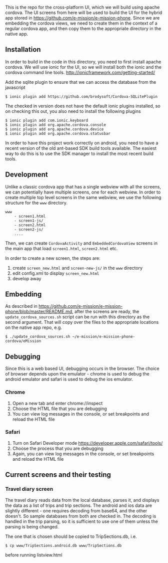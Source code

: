This is the repo for the cross-platform UI, which we will build using apache
cordova. The UI screens from here will be used to build the UI for the hybrid
app stored in https://github.com/e-mission/e-mission-phone. Since we are
embedding the cordova views, we need to create them in the context of a regular
cordova app, and then copy them to the appropriate directory in the native app.

## Installation

In order to build in the code in this directory, you need to first install apache cordova.
We will use ionic for the UI, so we will install both the ionic and the cordova command line tools.
http://ionicframework.com/getting-started/

Add the sqlite plugin to ensure that we can access the database from the javascript

    $ ionic plugin add https://github.com/brodysoft/Cordova-SQLitePlugin

The checked in version does not have the default ionic plugins installed, so on
checking this out, you also need to install the following plugins

    $ ionic plugin add com.ionic.keyboard
    $ ionic plugin add org.apache.cordova.console
    $ ionic plugin add org.apache.cordova.device
    $ ionic plugin add org.apache.cordova.statusbar

In order to have this project work correctly on android, you need to have a
recent version of the old ant-based SDK build tools available. The easiest way
to do this is to use the SDK manager to install the most recent build tools.

## Development

Unlike a classic cordova app that has a single webview with all the screens, we
can potentially have multiple screens, one for each webview. In order to create
multiple top level screens in the same webview, we use the following structure
for the `www` directory.

    www
        - screen1.html
        - screen1-js/
        - screen2.html
        - screen2-js/
        ....

Then, we can create `CordovaActivity` and `EmbeddedCordovaView` screens in the main app that load `screen1.html`, `screen2.html` etc.

In order to create a new screen, the steps are:

1. create `screen_new.html` and `screen-new-js/` in the `www` directory
1. edit config.xml to display `screen_new.html`
1. develop away

## Embedding

As described in https://github.com/e-mission/e-mission-phone/blob/master/README.md, after the screens are ready, the `update_cordova_sources.sh` script can be run with this directory as the second argument. That will copy over the files to the appropriate locations on the native app repo, e.g.

    $ ./update_cordova_sources.sh ~/e-mission/e-mission-phone-cordova/eMission

## Debugging

Since this is a web based UI, debugging occurs in the browser. The choice of
browser depends upon the emulator - chrome is used to debug the android
emulator and safari is used to debug the ios emulator.

### Chrome

1. Open a new tab and enter chrome://inspect
1. Choose the HTML file that you are debugging
1. You can view log messages in the console, or set breakpoints and reload the HTML file

### Safari

1. Turn on Safari Developer mode https://developer.apple.com/safari/tools/
1. Choose the process that you are debugging
1. Again, you can view log messages in the console, or set breakpoints and reload the HTML file

## Current screens and their testing

### Travel diary screen

The travel diary reads data from the local database, parses it, and displays
the data as a list of trips and trip sections. The android and ios data are
slightly different - one requires decoding from base64, and the other doesn't.
So sample databases from both are checked in. The decoding is handled in the
trip parsing, so it is sufficient to use one of them unless the parsing is
being changed.

The one that is chosen should be copied to TripSections.db, i.e.

    $ cp www/TripSections.android.db www/TripSections.db

before running listview.html

